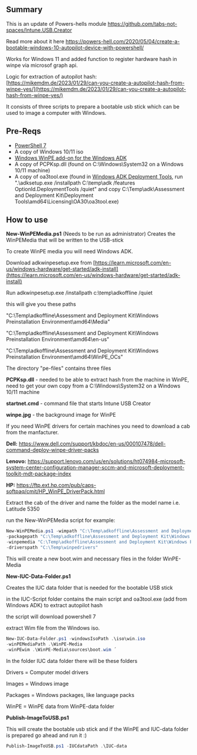 ## Summary
This is an update of Powers-hells module https://github.com/tabs-not-spaces/Intune.USB.Creator

Read more about it here
https://powers-hell.com/2020/05/04/create-a-bootable-windows-10-autopilot-device-with-powershell/

Works for Windows 11 and added function to register hardware hash in winpe via microsof graph api.

Logic for extraction of autopilot hash: [https://mikemdm.de/2023/01/29/can-you-create-a-autopilot-hash-from-winpe-yes/](https://mikemdm.de/2023/01/29/can-you-create-a-autopilot-hash-from-winpe-yes/)

It consists of three scripts to prepare a bootable usb stick which can be used to image a computer with Windows.

## Pre-Reqs

- [PowerShell 7](https://docs.microsoft.com/en-us/powershell/scripting/install/installing-powershell-core-on-windows?view=powershell-7)
- A copy of Windows 10/11 iso
- [Windows WinPE add-on for the Windows ADK](https://learn.microsoft.com/en-us/windows-hardware/get-started/adk-install)
- A copy of PCPKsp.dll (found on C:\Windows\System32 on a Windows 10/11 machine)
- A copy of oa3tool.exe (found in [Windows ADK Deployment Tools](https://learn.microsoft.com/en-us/windows-hardware/get-started/adk-install), run ".\adksetup.exe /installpath C:\temp\adk /features OptionId.DeploymentTools /quiet"  and copy C:\Temp\adk\Assessment and Deployment Kit\Deployment Tools\amd64\Licensing\OA30\oa3tool.exe)

## How to use

**New-WinPEMedia.ps1** (Needs to be run as administrator)
Creates the WinPEMedia that will be written to the USB-stick

To create WinPE media you will need Windows ADK.

Download adkwinpesetup.exe from [https://learn.microsoft.com/en-us/windows-hardware/get-started/adk-install](https://learn.microsoft.com/en-us/windows-hardware/get-started/adk-install)

Run adkwinpesetup.exe /installpath c:\temp\adkoffline /quiet

this will give you these paths

"C:\Temp\adkoffline\Assessment and Deployment Kit\Windows Preinstallation Environment\amd64\Media"

"C:\Temp\adkoffline\Assessment and Deployment Kit\Windows Preinstallation Environment\amd64\en-us"

"C:\Temp\adkoffline\Assessment and Deployment Kit\Windows Preinstallation Environment\amd64\WinPE_OCs"

The directory "pe-files" contains three files

**PCPKsp.dll** - needed to be able to extract hash from the machine in WinPE, need to get your own copy from a C:\Windows\System32 on a Windows 10/11 machine

**startnet.cmd** - command file that starts Intune USB Creator

**winpe.jpg** - the background image for WinPE

If you need WinPE drivers for certain machines you need to download a cab from the manfacturer.

**Dell:** https://www.dell.com/support/kbdoc/en-us/000107478/dell-command-deploy-winpe-driver-packs

**Lenovo:** https://support.lenovo.com/us/en/solutions/ht074984-microsoft-system-center-configuration-manager-sccm-and-microsoft-deployment-toolkit-mdt-package-index

**HP:** https://ftp.ext.hp.com/pub/caps-softpaq/cmit/HP_WinPE_DriverPack.html

Extract the cab of the driver and name the folder as the model name i.e. Latitude 5350

run the New-WinPEMedia script for example:
``` PowerShell
New-WinPEMedia.ps1 -wimpath "C:\Temp\adkoffline\Assessment and Deployment Kit\Windows Preinstallation Environment\amd64\en-us\winpe.wim" ´
-packagepath "C:\Temp\adkoffline\Assessment and Deployment Kit\Windows Preinstallation Environment\amd64\WinPE_OCs" ´
-winpemedia "C:\Temp\adkoffline\Assessment and Deployment Kit\Windows Preinstallation Environment\amd64\Media" ´
-driverspath "C:\Temp\winpedrivers"
```
This will create a new boot.wim and necessary files in the folder WinPE-Media

**New-IUC-Data-Folder.ps1**

Creates the IUC data folder that is needed for the bootable USB stick

in the IUC-Script folder contains the main script and oa3tool.exe (add from Windows ADK) to extract autopilot hash

the script will download powershell 7

extract Wim file from the Windows iso.

``` PowerShell
New-IUC-Data-Folder.ps1 -windowsIsoPath .\iso\win.iso
-winPEMediaPath .\WinPE-Media
-winPEwim .\WinPE-Media\sources\boot.wim ´
```
In the folder IUC data folder there will be these folders

Drivers = Computer model drivers

Images = Windows image

Packages = Windows packages, like language packs

WinPE = WinPE data from WinPE-data folder

**Publish-ImageToUSB.ps1**

This will create the bootable usb stick and if the WinPE and IUC-data folder is prepared go ahead and run it :)

``` PowerShell
Publish-ImageToUSB.ps1 -IUCdataPath .\IUC-data
```



